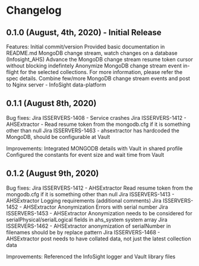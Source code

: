 # Changelog
## 0.1.0 (August, 4th, 2020) - Initial Release
Features:
Initial commit/version
Provided basic documentation in README.md
MongoDB change stream, watch changes on a database (Infosight_AHS)
Advance the MongoDB change stream resume token cursor without blocking indefintely 
Anonymize MongoDB change stream event in-flight for the selected collections. For more information, please refer the spec details.
Combine few/more MongoDB change stream events and post to Nginx server - InfoSight data-platform

## 0.1.1 (August 8th, 2020) 
Bug fixes:
Jira ISSERVERS-1408 - Service crashes 
Jira ISSERVERS-1412 - AHSExtractor - Read resume token from the mongodb.cfg if it is something other than null 
Jira ISSERVERS-1463 - ahsextractor has hardcoded the MongoDB, should be configurable at Vault 

Improvements:
Integrated MONGODB details with Vault in shared profile
Configured the constants for event size and wait time from Vault

## 0.1.2 (August 9th, 2020)
Bug fixes:
Jira ISSERVERS-1412 - AHSExtractor Read resume token from the mongodb.cfg if it is something other than null 
Jira ISSERVERS-1413 - AHSExtractor Logging requirements (additional comments)
Jira ISSERVERS-1452 - AHSExtractor Anonymization Errors with serial number
Jira ISSERVERS-1453 - AHSExtractor Anonymization needs to be considered for serialPhysical/serialLogical fields in ahs_system system array
Jira ISSERVERS-1462 - AHSExtractor anonymization of serialNumber in filenames should be by replace pattern
Jira ISSERVERS-1468 - AHSExtractor post needs to have collated data, not just the latest collection data

Improvements:
Referenced the InfoSight logger and Vault library files
